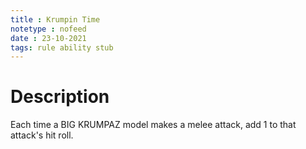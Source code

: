 ```yaml
---
title : Krumpin Time
notetype : nofeed
date : 23-10-2021
tags: rule ability stub
---
```


# Description
Each time a BIG KRUMPAZ model makes a melee attack, add 1 to that attack's hit roll.